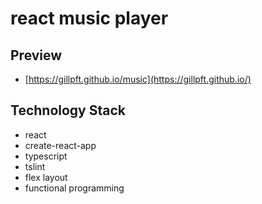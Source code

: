 # react music player
## Preview
- [https://gillpft.github.io/music](https://gillpft.github.io/)

## Technology Stack
- react 
- create-react-app
- typescript 
- tslint
- flex layout
- functional programming